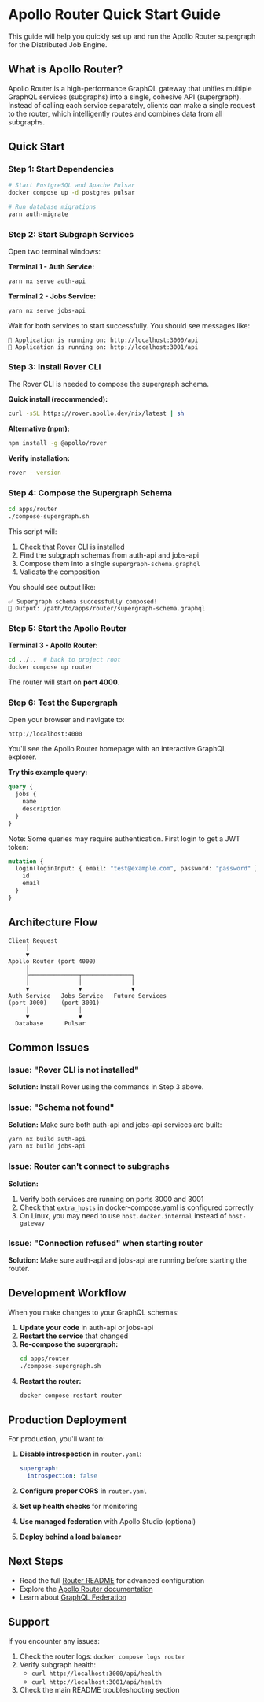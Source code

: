 # Apollo Router Quick Start Guide

This guide will help you quickly set up and run the Apollo Router supergraph for the Distributed Job Engine.

## What is Apollo Router?

Apollo Router is a high-performance GraphQL gateway that unifies multiple GraphQL services (subgraphs) into a single, cohesive API (supergraph). Instead of calling each service separately, clients can make a single request to the router, which intelligently routes and combines data from all subgraphs.

## Quick Start

### Step 1: Start Dependencies

```bash
# Start PostgreSQL and Apache Pulsar
docker compose up -d postgres pulsar

# Run database migrations
yarn auth-migrate
```

### Step 2: Start Subgraph Services

Open two terminal windows:

**Terminal 1 - Auth Service:**
```bash
yarn nx serve auth-api
```

**Terminal 2 - Jobs Service:**
```bash
yarn nx serve jobs-api
```

Wait for both services to start successfully. You should see messages like:
```
🚀 Application is running on: http://localhost:3000/api
🚀 Application is running on: http://localhost:3001/api
```

### Step 3: Install Rover CLI

The Rover CLI is needed to compose the supergraph schema.

**Quick install (recommended):**
```bash
curl -sSL https://rover.apollo.dev/nix/latest | sh
```

**Alternative (npm):**
```bash
npm install -g @apollo/rover
```

**Verify installation:**
```bash
rover --version
```

### Step 4: Compose the Supergraph Schema

```bash
cd apps/router
./compose-supergraph.sh
```

This script will:
1. Check that Rover CLI is installed
2. Find the subgraph schemas from auth-api and jobs-api
3. Compose them into a single `supergraph-schema.graphql`
4. Validate the composition

You should see output like:
```
✅ Supergraph schema successfully composed!
📍 Output: /path/to/apps/router/supergraph-schema.graphql
```

### Step 5: Start the Apollo Router

**Terminal 3 - Apollo Router:**
```bash
cd ../..  # back to project root
docker compose up router
```

The router will start on **port 4000**.

### Step 6: Test the Supergraph

Open your browser and navigate to:
```
http://localhost:4000
```

You'll see the Apollo Router homepage with an interactive GraphQL explorer.

**Try this example query:**
```graphql
query {
  jobs {
    name
    description
  }
}
```

Note: Some queries may require authentication. First login to get a JWT token:

```graphql
mutation {
  login(loginInput: { email: "test@example.com", password: "password" }) {
    id
    email
  }
}
```

## Architecture Flow

```
Client Request
     │
     ▼
Apollo Router (port 4000)
     │
     ├──────────────┬──────────────┐
     │              │              │
     ▼              ▼              ▼
Auth Service   Jobs Service   Future Services
(port 3000)    (port 3001)
     │              │
     ▼              ▼
  Database      Pulsar
```

## Common Issues

### Issue: "Rover CLI is not installed"
**Solution:** Install Rover using the commands in Step 3 above.

### Issue: "Schema not found"
**Solution:** Make sure both auth-api and jobs-api services are built:
```bash
yarn nx build auth-api
yarn nx build jobs-api
```

### Issue: Router can't connect to subgraphs
**Solution:** 
1. Verify both services are running on ports 3000 and 3001
2. Check that `extra_hosts` in docker-compose.yaml is configured correctly
3. On Linux, you may need to use `host.docker.internal` instead of `host-gateway`

### Issue: "Connection refused" when starting router
**Solution:** Make sure auth-api and jobs-api are running before starting the router.

## Development Workflow

When you make changes to your GraphQL schemas:

1. **Update your code** in auth-api or jobs-api
2. **Restart the service** that changed
3. **Re-compose the supergraph:**
   ```bash
   cd apps/router
   ./compose-supergraph.sh
   ```
4. **Restart the router:**
   ```bash
   docker compose restart router
   ```

## Production Deployment

For production, you'll want to:

1. **Disable introspection** in `router.yaml`:
   ```yaml
   supergraph:
     introspection: false
   ```

2. **Configure proper CORS** in `router.yaml`

3. **Set up health checks** for monitoring

4. **Use managed federation** with Apollo Studio (optional)

5. **Deploy behind a load balancer**

## Next Steps

- Read the full [Router README](./README.md) for advanced configuration
- Explore the [Apollo Router documentation](https://www.apollographql.com/docs/router/)
- Learn about [GraphQL Federation](https://www.apollographql.com/docs/federation/)

## Support

If you encounter any issues:
1. Check the router logs: `docker compose logs router`
2. Verify subgraph health: 
   - `curl http://localhost:3000/api/health`
   - `curl http://localhost:3001/api/health`
3. Check the main README troubleshooting section
